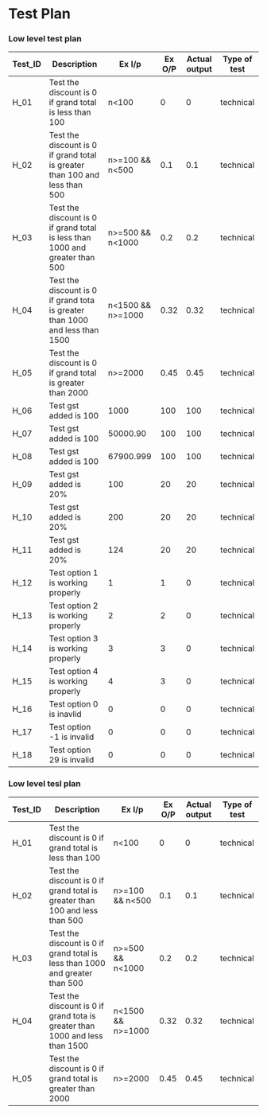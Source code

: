 # Test Plan #
### Low  level test plan ###
Test_ID | Description | Ex I/p | Ex O/P | Actual output | Type of test
------- | ----------- | ------ | ------ | ---------- | ------------
H_01    |  Test the discount is 0 if grand total is less than 100 |     n<100      | 0 | 0 | technical
H_02    |  Test the discount is 0 if grand total is greater than 100 and less than 500 |     n>=100 && n<500     | 0.1 | 0.1 | technical
H_03    |  Test the discount is 0 if grand total is less than 1000 and greater than 500 |     n>=500 && n<1000       | 0.2 | 0.2 | technical
H_04    |  Test the discount is 0 if grand tota is greater than 1000 and less than 1500 |     n<1500  && n>=1000     | 0.32 | 0.32 | technical
H_05    |  Test the discount is 0 if grand total is greater than 2000 |     n>=2000      | 0.45 | 0.45 | technical
H_06    |  Test gst added is 100 |    1000      | 100 | 100 | technical
H_07    |  Test gst added is 100 |    50000.90  | 100 | 100 | technical
H_08    |  Test gst added is 100 |    67900.999 | 100 | 100 | technical
H_09    |  Test gst added is 20% | 100   | 20 | 20 | technical
H_10    |  Test gst added is 20% | 200  | 20 | 20 | technical
H_11    |  Test gst added is 20% |  124 | 20 | 20 | technical
H_12    |  Test option 1 is working properly | 1 | 1 | 0 | technical
H_13    |  Test option 2 is working properly | 2 | 2 | 0 | technical
H_14    |  Test option 3 is working properly | 3  | 3 | 0 | technical
H_15    |  Test option 4 is working properly | 4 | 3 | 0 | technical
H_16    |  Test option 0 is inavlid | 0 | 0 | 0 | technical
H_17    |  Test option -1 is invalid | 0 | 0 | 0 | technical
H_18    |  Test option 29 is invalid | 0 | 0 | 0 | technical

### Low level tesl plan ###
Test_ID | Description | Ex I/p | Ex O/P | Actual output | Type of test
------- | ----------- | ------ | ------ | ---------- | ------------
H_01    |  Test the discount is 0 if grand total is less than 100 |     n<100      | 0 | 0 | technical
H_02    |  Test the discount is 0 if grand total is greater than 100 and less than 500 |     n>=100 && n<500     | 0.1 | 0.1 | technical
H_03    |  Test the discount is 0 if grand total is less than 1000 and greater than 500 |     n>=500 && n<1000       | 0.2 | 0.2 | technical
H_04    |  Test the discount is 0 if grand tota is greater than 1000 and less than 1500 |     n<1500  && n>=1000     | 0.32 | 0.32 | technical
H_05    |  Test the discount is 0 if grand total is greater than 2000 |     n>=2000      | 0.45 | 0.45 | technical
